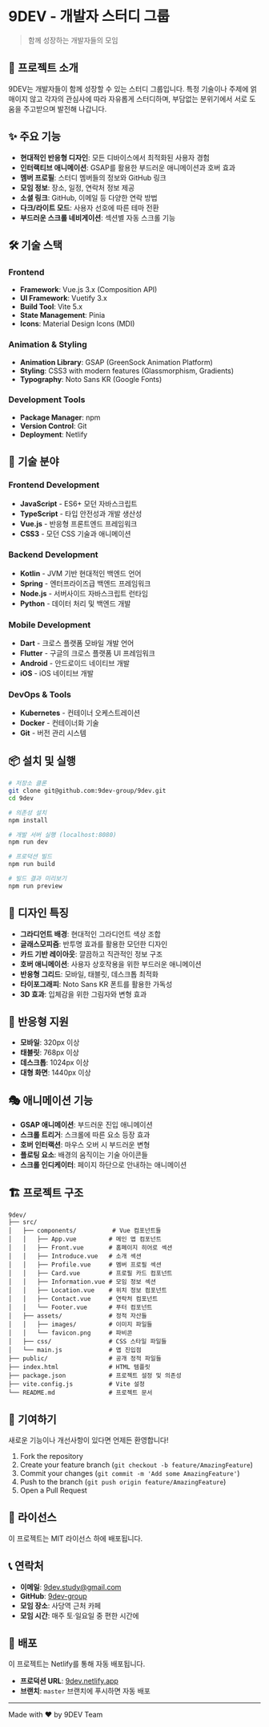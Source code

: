 # 9DEV - 개발자 스터디 그룹

> 함께 성장하는 개발자들의 모임

## 🚀 프로젝트 소개

9DEV는 개발자들이 함께 성장할 수 있는 스터디 그룹입니다. 특정 기술이나 주제에 얽매이지 않고 각자의 관심사에 따라 자유롭게 스터디하며, 부담없는 분위기에서 서로 도움을 주고받으며 발전해 나갑니다.

## ✨ 주요 기능

- **현대적인 반응형 디자인**: 모든 디바이스에서 최적화된 사용자 경험
- **인터랙티브 애니메이션**: GSAP를 활용한 부드러운 애니메이션과 호버 효과
- **멤버 프로필**: 스터디 멤버들의 정보와 GitHub 링크
- **모임 정보**: 장소, 일정, 연락처 정보 제공
- **소셜 링크**: GitHub, 이메일 등 다양한 연락 방법
- **다크/라이트 모드**: 사용자 선호에 따른 테마 전환
- **부드러운 스크롤 네비게이션**: 섹션별 자동 스크롤 기능

## 🛠 기술 스택

### Frontend
- **Framework**: Vue.js 3.x (Composition API)
- **UI Framework**: Vuetify 3.x
- **Build Tool**: Vite 5.x
- **State Management**: Pinia
- **Icons**: Material Design Icons (MDI)

### Animation & Styling
- **Animation Library**: GSAP (GreenSock Animation Platform)
- **Styling**: CSS3 with modern features (Glassmorphism, Gradients)
- **Typography**: Noto Sans KR (Google Fonts)

### Development Tools
- **Package Manager**: npm
- **Version Control**: Git
- **Deployment**: Netlify

## 🎯 기술 분야

### Frontend Development
- **JavaScript** - ES6+ 모던 자바스크립트
- **TypeScript** - 타입 안전성과 개발 생산성
- **Vue.js** - 반응형 프론트엔드 프레임워크
- **CSS3** - 모던 CSS 기술과 애니메이션

### Backend Development
- **Kotlin** - JVM 기반 현대적인 백엔드 언어
- **Spring** - 엔터프라이즈급 백엔드 프레임워크
- **Node.js** - 서버사이드 자바스크립트 런타임
- **Python** - 데이터 처리 및 백엔드 개발

### Mobile Development
- **Dart** - 크로스 플랫폼 모바일 개발 언어
- **Flutter** - 구글의 크로스 플랫폼 UI 프레임워크
- **Android** - 안드로이드 네이티브 개발
- **iOS** - iOS 네이티브 개발

### DevOps & Tools
- **Kubernetes** - 컨테이너 오케스트레이션
- **Docker** - 컨테이너화 기술
- **Git** - 버전 관리 시스템

## 📦 설치 및 실행

```bash
# 저장소 클론
git clone git@github.com:9dev-group/9dev.git
cd 9dev

# 의존성 설치
npm install

# 개발 서버 실행 (localhost:8080)
npm run dev

# 프로덕션 빌드
npm run build

# 빌드 결과 미리보기
npm run preview
```

## 🎨 디자인 특징

- **그라디언트 배경**: 현대적인 그라디언트 색상 조합
- **글래스모피즘**: 반투명 효과를 활용한 모던한 디자인
- **카드 기반 레이아웃**: 깔끔하고 직관적인 정보 구조
- **호버 애니메이션**: 사용자 상호작용을 위한 부드러운 애니메이션
- **반응형 그리드**: 모바일, 태블릿, 데스크톱 최적화
- **타이포그래피**: Noto Sans KR 폰트를 활용한 가독성
- **3D 효과**: 입체감을 위한 그림자와 변형 효과

## 📱 반응형 지원

- **모바일**: 320px 이상
- **태블릿**: 768px 이상  
- **데스크톱**: 1024px 이상
- **대형 화면**: 1440px 이상

## 🎭 애니메이션 기능

- **GSAP 애니메이션**: 부드러운 진입 애니메이션
- **스크롤 트리거**: 스크롤에 따른 요소 등장 효과
- **호버 인터랙션**: 마우스 오버 시 부드러운 변형
- **플로팅 요소**: 배경의 움직이는 기술 아이콘들
- **스크롤 인디케이터**: 페이지 하단으로 안내하는 애니메이션

## 🏗 프로젝트 구조

```
9dev/
├── src/
│   ├── components/          # Vue 컴포넌트들
│   │   ├── App.vue         # 메인 앱 컴포넌트
│   │   ├── Front.vue       # 홈페이지 히어로 섹션
│   │   ├── Introduce.vue   # 소개 섹션
│   │   ├── Profile.vue     # 멤버 프로필 섹션
│   │   ├── Card.vue        # 프로필 카드 컴포넌트
│   │   ├── Information.vue # 모임 정보 섹션
│   │   ├── Location.vue    # 위치 정보 컴포넌트
│   │   ├── Contact.vue     # 연락처 컴포넌트
│   │   └── Footer.vue      # 푸터 컴포넌트
│   ├── assets/             # 정적 자산들
│   │   ├── images/         # 이미지 파일들
│   │   └── favicon.png     # 파비콘
│   ├── css/                # CSS 스타일 파일들
│   └── main.js             # 앱 진입점
├── public/                 # 공개 정적 파일들
├── index.html              # HTML 템플릿
├── package.json            # 프로젝트 설정 및 의존성
├── vite.config.js          # Vite 설정
└── README.md               # 프로젝트 문서
```

## 🤝 기여하기

새로운 기능이나 개선사항이 있다면 언제든 환영합니다!

1. Fork the repository
2. Create your feature branch (`git checkout -b feature/AmazingFeature`)
3. Commit your changes (`git commit -m 'Add some AmazingFeature'`)
4. Push to the branch (`git push origin feature/AmazingFeature`)
5. Open a Pull Request

## 📄 라이선스

이 프로젝트는 MIT 라이선스 하에 배포됩니다.

## 📞 연락처

- **이메일**: 9dev.study@gmail.com
- **GitHub**: [9dev-group](https://github.com/9dev-group)
- **모임 장소**: 사당역 근처 카페
- **모임 시간**: 매주 토·일요일 중 편한 시간에

## 🚀 배포

이 프로젝트는 Netlify를 통해 자동 배포됩니다.

- **프로덕션 URL**: [9dev.netlify.app](https://9dev.netlify.app)
- **브랜치**: `master` 브랜치에 푸시하면 자동 배포

---

Made with ❤️ by 9DEV Team
